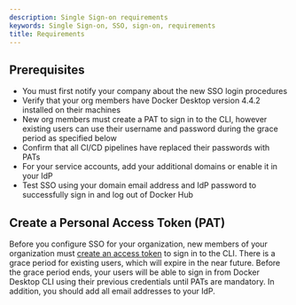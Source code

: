 ```yaml
---
description: Single Sign-on requirements
keywords: Single Sign-on, SSO, sign-on, requirements
title: Requirements
---
```


## Prerequisites

* You must first notify your company about the new SSO login procedures
* Verify that your org members have Docker Desktop version 4.4.2 installed on their machines
* New org members must create a PAT to sign in to the CLI, however existing users can use their username and password during the grace period as specified below
* Confirm that all CI/CD pipelines have replaced their passwords with PATs
* For your service accounts, add your additional domains or enable it in your IdP
* Test SSO using your domain email address and IdP password to successfully sign in and log out of Docker Hub

## Create a Personal Access Token (PAT)

Before you configure SSO for your organization, new members of your organization must [create an access token](/docker-hub/access-tokens.md) to sign in to the CLI. There is a grace period for existing users, which will expire in the near future. Before the grace period ends, your users will be able to sign in from Docker Desktop CLI using their previous credentials until PATs are mandatory.
In addition, you should add all email addresses to your IdP.
